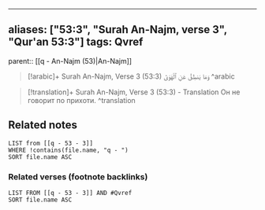 
---
aliases: ["53:3", "Surah An-Najm, verse 3", "Qur'an 53:3"]
tags: Qvref
---

parent:: [[q - An-Najm (53)|An-Najm]]

> [!arabic]+ Surah An-Najm, Verse 3 (53:3)
> <span class="quran-arabic">وَمَا يَنطِقُ عَنِ ٱلْهَوَىٰٓ</span>
^arabic

> [!translation]+ Surah An-Najm, Verse 3 (53:3) - Translation
> Он не говорит по прихоти.
^translation



## Related notes
```dataview
LIST from [[q - 53 - 3]]
WHERE !contains(file.name, "q - ")
SORT file.name ASC
```

### Related verses (footnote backlinks)
```dataview
LIST FROM [[q - 53 - 3]] AND #Qvref
SORT file.name ASC
```

